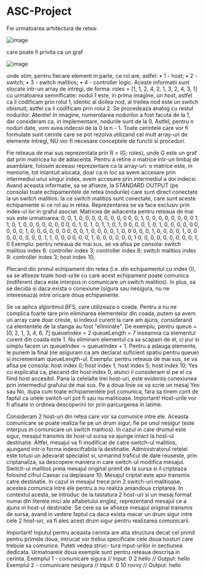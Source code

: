 # ASC-Project
Fie urmatoarea arhitectura de retea:

![image](https://user-images.githubusercontent.com/79991306/156546226-3b913858-509d-470d-b1c2-121f5ecd9240.png)

care poate fi privita ca un graf

![image](https://user-images.githubusercontent.com/79991306/156546357-53a76030-74e8-4587-af26-3fbbcf6fb174.png)

unde stim, pentru fiecare element in parte, ce rol are, astfel:
• 1 - host;
• 2 - switch;
• 3 - switch malitios;
• 4 - controller logic.
Aceste informatii sunt stocate intr-un array de intregi, de forma:
roles = [1, 1, 2, 4, 2, 1, 3, 2, 4, 3, 1]
cu urmatoarea semnificatie: nodul 1 este, in prima imagine, un host, astfel ca il codificam prin
rolul 1, identic al doilea nod, al treilea nod este un switch obisnuit, astfel ca il codificam prin rolul
2. Se procedeaza analog cu restul nodurilor. Atentie! In imagine, numerotarea nodurilor a fost
facuta de la 1, dar consideram ca, in implementare, nodurile sunt de la 0. Astfel, pentru n noduri
date, vom avea indecsii de la 0 la n - 1.
Toate cerintele care vor fi formulate sunt cerinte care se pot rezolva utilizand cel mult array-uri
de elemente intregi, NU vor fi necesare conceptele de functii si proceduri.

Fie reteaua de mai sus reprezentata prin R = (G; roles), unde G este un graf dat prin matricea lui
de adiacenta. Pentru a retine o matrice intr-un limbaj de asamblare, folosim aceeasi reprezentare
ca la array-uri: o matrice este, in memorie, tot inlantuit alocata, doar ca in loc sa avem accesare
prin intermediul unui singur index, avem accesare prin intermediul a doi indecsi. Avand aceasta
informatie, sa se afiseze, la STANDARD OUTPUT (pe consola) toate echipamentele de retea
(nodurile) care sunt direct conectate la un switch malitios: la ce switch malitios sunt conectate, care
sunt aceste echipamente si ce rol au in retea. Reprezentarea se va face exclusiv prin index-ul lor in
graful asociat.
Matricea de adiacenta pentru reteaua de mai sus este urmatoarea:
0, 0, 1, 0, 0, 0, 0, 0, 0, 0, 0
0, 0, 1, 0, 0, 0, 0, 0, 0, 0, 0
1, 1, 0, 1, 0, 0, 0, 0, 0, 0, 0
0, 0, 1, 0, 1, 0, 1, 1, 0, 1, 0
0, 0, 0, 1, 0, 1, 0, 0, 0, 0, 0
0, 0, 0, 0, 1, 0, 0, 0, 0, 0, 0
0, 0, 0, 1, 0, 0, 0, 0, 1, 0, 0
0, 0, 0, 1, 0, 0, 0, 0, 1, 0, 0
0, 0, 0, 0, 0, 0, 1, 1, 0, 0, 0
0, 0, 0, 1, 0, 0, 0, 0, 0, 0, 1
0, 0, 0, 0, 0, 0, 0, 0, 0, 1, 0
Exemplu: pentru reteaua de mai sus, se va afisa pe consola:
switch malitios index 6: controller index 3; controller index 8;
switch malitios index 9: controller index 3; host index 10;

Plecand din primul echipament din retea (i.e. din echipamentul cu index 0), sa se afiseze toate
host-urile cu care acest echipament poate comunica (indiferent daca este interpus in comunicare
un switch malitios). In plus, sa se decida si daca exista o conexiune (sigura sau nesigura, nu ne
intereseaza) intre oricare doua echipamente.

Se va aplica algoritmul BFS, care utilizeaza o coada. Pentru a nu ne complica foarte tare
prin eliminarea elementelor din coada, putem sa avem un array care doar creste, si indexul curent
la care am ajuns, considerand ca elementele de la stanga au fost "eliminate". De exemplu, pentru
queue = [0, 2, 1, 3, 4, 6, 7]
queueIndex = 2
queueLength = 7
inseamna ca elementul curent din coada este 1. Nu eliminam elementul ca sa scapam de el, ci
pur si simplu facem un queueIndex := queueIndex + 1. Pentru a adauga elemente, le punem la
final (ne asiguram ca am declarat suficient spatiu pentru queue) si incrementam queueLength-ul.
Exemplu: pentru reteaua de mai sus, se va afisa pe consola:
host index 0; host index 1; host index 5; host index 10;
Yes
cu explicatia ca, plecand din host index 0, atunci il consideram si pe el ca fiind host accesibil.
Pana la celelalte trei host-uri, este evidenta conexiunea prin intermediul grafului de mai sus. Pe a
doua linie se va scrie un mesaj Yes sau No, dupa cum toate echipamentele pot comunica, fara sa
tinem cont de faptul ca unele switch-uri pot fi sau nu malitioase.
Important! Host-urile vor fi afisate in ordinea descoperirii lor prin parcurgerea in latime.

Consideram 2 host-uri din retea care vor sa comunice intre ele. Aceasta comunicare se poate realiza
fie pe un drum sigur, fie pe unul nesigur (este interpus in comunicare un switch malitios). In cazul
in care drumul este sigur, mesajul transmis de host-ul sursa va ajunge intact la host-ul destinatie.
Altfel, mesajul va fi modificat de catre switch-ul malitios, ajungand intr-o forma indescifrabila la
destinatie.
Administratorul retelei este totusi un adevarat specialist si, urmarind traficul de date reuseste,
prin criptanaliza, sa descopere maniera in care switch-ul modifica mesajul. Switch-ul malitios preia
mesajul original primit de la sursa si il cripteaza folosind cifrul Caesar cu deplasare 10. Mesajul
criptat este apoi transmis catre destinatie. In cazul in mesajul trece prin 2 switch-uri malitioase,
acestea comunica intre ele pentru a nu realiza amandoua criptarea.
In contextul acesta, se introduc de la tastatura 2 host-uri si un mesaj format numai din literele
mici ale alfabetului englez, reprezentand mesajul ce a ajuns in host-ul destinatie. Se cere sa se afiseze
mesajul original transmis de sursa, avand in vedere faptul ca daca exista macar un drum sigur
intre cele 2 host-uri, va fi ales acest drum sigur pentru realizarea comunicarii.

Important! Inputul pentru aceasta cerinta are alta structura decat cel primit pentru primele
doua, intrucat vor trebui specificate cele doua hosturi care trebuie sa comunice. Puteti vedea struc-
tura input-urilor in sectiunea dedicata.
Urmatoarele doua exemple sunt pentru reteaua descrisa in cerinta.
Exemplul 1 - comunicare sigura
// Input:
0
2
hello
// Output:
hello
Exemplul 2 - comunicare nesigura
// Input:
0
10
rovvy
// Output:
hello
